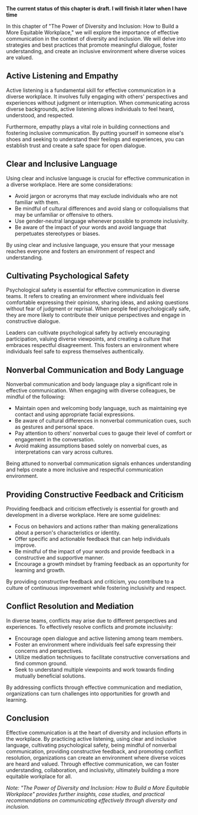 **The current status of this chapter is draft. I will finish it later when I have time**

In this chapter of "The Power of Diversity and Inclusion: How to Build a More Equitable Workplace," we will explore the importance of effective communication in the context of diversity and inclusion. We will delve into strategies and best practices that promote meaningful dialogue, foster understanding, and create an inclusive environment where diverse voices are valued.

Active Listening and Empathy
----------------------------

Active listening is a fundamental skill for effective communication in a diverse workplace. It involves fully engaging with others' perspectives and experiences without judgment or interruption. When communicating across diverse backgrounds, active listening allows individuals to feel heard, understood, and respected.

Furthermore, empathy plays a vital role in building connections and fostering inclusive communication. By putting yourself in someone else's shoes and seeking to understand their feelings and experiences, you can establish trust and create a safe space for open dialogue.

Clear and Inclusive Language
----------------------------

Using clear and inclusive language is crucial for effective communication in a diverse workplace. Here are some considerations:

* Avoid jargon or acronyms that may exclude individuals who are not familiar with them.
* Be mindful of cultural differences and avoid slang or colloquialisms that may be unfamiliar or offensive to others.
* Use gender-neutral language whenever possible to promote inclusivity.
* Be aware of the impact of your words and avoid language that perpetuates stereotypes or biases.

By using clear and inclusive language, you ensure that your message reaches everyone and fosters an environment of respect and understanding.

Cultivating Psychological Safety
--------------------------------

Psychological safety is essential for effective communication in diverse teams. It refers to creating an environment where individuals feel comfortable expressing their opinions, sharing ideas, and asking questions without fear of judgment or reprisal. When people feel psychologically safe, they are more likely to contribute their unique perspectives and engage in constructive dialogue.

Leaders can cultivate psychological safety by actively encouraging participation, valuing diverse viewpoints, and creating a culture that embraces respectful disagreement. This fosters an environment where individuals feel safe to express themselves authentically.

Nonverbal Communication and Body Language
-----------------------------------------

Nonverbal communication and body language play a significant role in effective communication. When engaging with diverse colleagues, be mindful of the following:

* Maintain open and welcoming body language, such as maintaining eye contact and using appropriate facial expressions.
* Be aware of cultural differences in nonverbal communication cues, such as gestures and personal space.
* Pay attention to others' nonverbal cues to gauge their level of comfort or engagement in the conversation.
* Avoid making assumptions based solely on nonverbal cues, as interpretations can vary across cultures.

Being attuned to nonverbal communication signals enhances understanding and helps create a more inclusive and respectful communication environment.

Providing Constructive Feedback and Criticism
---------------------------------------------

Providing feedback and criticism effectively is essential for growth and development in a diverse workplace. Here are some guidelines:

* Focus on behaviors and actions rather than making generalizations about a person's characteristics or identity.
* Offer specific and actionable feedback that can help individuals improve.
* Be mindful of the impact of your words and provide feedback in a constructive and supportive manner.
* Encourage a growth mindset by framing feedback as an opportunity for learning and growth.

By providing constructive feedback and criticism, you contribute to a culture of continuous improvement while fostering inclusivity and respect.

Conflict Resolution and Mediation
---------------------------------

In diverse teams, conflicts may arise due to different perspectives and experiences. To effectively resolve conflicts and promote inclusivity:

* Encourage open dialogue and active listening among team members.
* Foster an environment where individuals feel safe expressing their concerns and perspectives.
* Utilize mediation techniques to facilitate constructive conversations and find common ground.
* Seek to understand multiple viewpoints and work towards finding mutually beneficial solutions.

By addressing conflicts through effective communication and mediation, organizations can turn challenges into opportunities for growth and learning.

Conclusion
----------

Effective communication is at the heart of diversity and inclusion efforts in the workplace. By practicing active listening, using clear and inclusive language, cultivating psychological safety, being mindful of nonverbal communication, providing constructive feedback, and promoting conflict resolution, organizations can create an environment where diverse voices are heard and valued. Through effective communication, we can foster understanding, collaboration, and inclusivity, ultimately building a more equitable workplace for all.

*Note: "The Power of Diversity and Inclusion: How to Build a More Equitable Workplace" provides further insights, case studies, and practical recommendations on communicating effectively through diversity and inclusion.*
